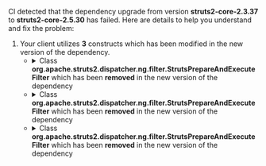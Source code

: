 CI detected that the dependency upgrade from version **struts2-core-2.3.37** to **struts2-core-2.5.30** has failed. Here are details to help you understand and fix the problem:
1. Your client utilizes **3** constructs which has been modified in the new version of the dependency.
   * <details>
        <summary>Class <b>org.apache.struts2.dispatcher.ng.filter.StrutsPrepareAndExecuteFilter</b> which has been <b>removed</b> in the new version of the dependency</summary>
            
        * <details>
          <summary>The failure is identified from the logs generated in the build process. </summary>
          
            *   >[[ERROR] /guice/extensions/struts2/test/com/google/inject/struts2/Struts2FactoryTest.java:[57,35] error: cannot find symbol<br>&nbsp;&nbsp;&nbsp;&nbsp;](XXXX)
            *   An error was detected in line 57 which is making use of an outdated API.
             ``` java
             57   org.apache.struts2.dispatcher.ng.filter.StrutsPrepareAndExecuteFilter.class;
            ```

          </details>
            
     </details>
   * <details>
        <summary>Class <b>org.apache.struts2.dispatcher.ng.filter.StrutsPrepareAndExecuteFilter</b> which has been <b>removed</b> in the new version of the dependency</summary>
            
        * <details>
          <summary>The failure is identified from the logs generated in the build process. </summary>
          
            *   >[[ERROR] /guice/extensions/struts2/test/com/google/inject/struts2/Struts2FactoryTest.java:[55,19] error: cannot find symbol<br>&nbsp;&nbsp;&nbsp;&nbsp;](XXXX)
            *   An error was detected in line 55 which is making use of an outdated API.
             ``` java
             55   org.apache.struts2.dispatcher.ng.filter.StrutsPrepareAndExecuteFilter.class;
            ```

          </details>
            
     </details>
   * <details>
        <summary>Class <b>org.apache.struts2.dispatcher.ng.filter.StrutsPrepareAndExecuteFilter</b> which has been <b>removed</b> in the new version of the dependency</summary>
            
        * <details>
          <summary>The failure is identified from the logs generated in the build process. </summary>
          
            *   >[[ERROR] /guice/extensions/struts2/test/com/google/inject/struts2/Struts2FactoryTest.java:[55,19] error: cannot find symbol<br>&nbsp;&nbsp;&nbsp;&nbsp;](XXXX)
            *   An error was detected in line 55 which is making use of an outdated API.
             ``` java
             55   bind(java.lang.Class);
            ```

          </details>
            
     </details>


